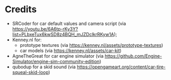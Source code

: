 # Credits

* SRCoder for car default values and camera script (via https://youtu.be/6A6tp-rKy3Y?list=PLbxeTux6kwSD8z4BQH_mJZDclkrRKyw1A);
* Kenney.nl for:
    * prototype textures (via https://kenney.nl/assets/prototype-textures)
    * car models (via https://kenney.nl/assets/car-kit)
* AgneTheGreat for car engine simulator (via https://github.com/Engine-Simulator/engine-sim-community-edition)
* qubodup for a skid sound (via https://opengameart.org/content/car-tire-squeal-skid-loop)
